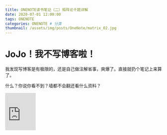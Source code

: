 ```yaml
---
title: ONENOTE读书笔记（二）矩阵论千题详解
date: 2020-07-01 12:00:00
tags: ONENOTE
categories: ONENOTE # 分类
thumbnail: /assets/img/posts/OneNote/matrix_02.jpg
---
```



# JoJo！我不写博客啦！

我发现写博客是有极限的，还是自己做注解省事，爽爆了。直接就扔个笔记上来算了。

什么？你说你看不到？墙都不会翻还看什么资料？

<iframe src="https://onedrive.live.com/embed?cid=79CE635128896AC8&resid=79CE635128896AC8%213262&authkey=AL6PnMEXhDUOcos" width="98" height="120" frameborder="0" scrolling="no"></iframe>
